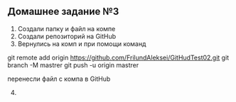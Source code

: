 ## Домашнее задание №3

1. Создали папку и файл на компе
2. Создали репозиторий на GitHub
3. Вернулись на комп и при помощи команд 

git remote add origin https://github.com/FrilundAleksei/GitHudTest02.git
git branch -M mastrer
git push -u origin mastrer

перенесли файл с компа в GitHub

4. 


